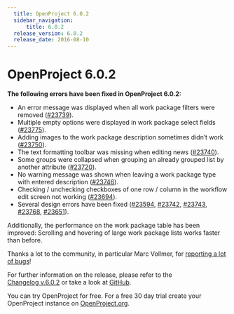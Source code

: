 ```yaml
---
  title: OpenProject 6.0.2
  sidebar_navigation:
      title: 6.0.2
  release_version: 6.0.2
  release_date: 2016-08-10
---
```


# OpenProject 6.0.2

**The following errors have been fixed in OpenProject 6.0.2:**

  - An error message was displayed when all work package filters were
    removed
    ([#23739](https://community.openproject.com/work_packages/23739/activity)).
  - Multiple empty options were displayed in work package select fields
    ([#23775](https://community.openproject.com/work_packages/23775/activity)).
  - Adding images to the work package description sometimes didn’t work
    ([#23750](https://community.openproject.com/work_packages/23750/activity)).
  - The text formatting toolbar was missing when editing news
    ([#23740](https://community.openproject.com/work_packages/23740/activity)).
  - Some groups were collapsed when grouping an already grouped list by
    another attribute
    ([#23720](https://community.openproject.com/work_packages/23720/activity)).
  - No warning message was shown when leaving a work package type with
    entered description
    ([#23746](https://community.openproject.com/work_packages/23746/activity)).
  - Checking / unchecking checkboxes of one row / column in the workflow
    edit screen not working
    ([#23694](https://community.openproject.com/work_packages/23694/activity)).
  - Several design errors have been fixed
    ([#23594](https://community.openproject.com/work_packages/23594/activity),
    [#23742](https://community.openproject.com/work_packages/23742/activity),
    [#23743](https://community.openproject.com/work_packages/23743/activity),
    [#23768](https://community.openproject.com/work_packages/23768/activity),
    [#23651](https://community.openproject.com/work_packages/23651/activity)).

Additionally, the performance on the work package table has been
improved: Scrolling and hovering of large work package lists works
faster than before.

Thanks a lot to the community, in particular Marc Vollmer, for
[reporting a lot of
bugs](../../../development/report-a-bug/)!

For further information on the release, please refer to the  
[Changelog v.6.0.2](https://community.openproject.com/versions/814) 
or take a look at
[GitHub](https://github.com/opf/openproject/tree/v6.0.2).

You can try OpenProject for free. For a free 30 day trial create your
OpenProject instance on [OpenProject.org](https://openproject.org/).


